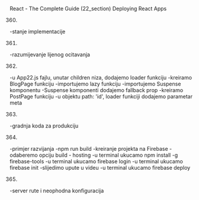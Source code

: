 React - The Complete Guide  (22_section)
Deploying React Apps


360. 
-stanje implementacije


361. 
-razumijevanje lijenog ocitavanja


362. 
-u App22.js fajlu, unutar children niza, dodajemo loader funkciju
-kreiramo BlogPage funkciju
-importujemo lazy funkciju
-importujemo Suspense komponentu
-Suspense komponenti dodajemo fallback prop
-kreiramo PostPage funkciju
-u objektu path: 'id', loader funkciji dodajemo parametar meta


363. 
-gradnja koda za produkciju


364. 
-primjer razvijanja
-npm run build
-kreiranje projekta na Firebase
-odaberemo opciju build - hosting
-u terminal ukucamo npm install -g firebase-tools
-u terminal ukucamo firebase login
-u terminal ukucamo firebase init
-slijedimo upute u videu
-u terminal ukucamo firebase deploy


365. 
-server rute i neophodna konfiguracija
